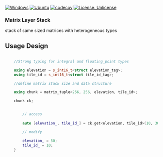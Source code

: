 [![Windows](https://github.com/FrancoisSestier/matrix_layer_stack/actions/workflows/windows.yml/badge.svg)](https://github.com/FrancoisSestier/matrix_layer_stack/actions/workflows/windows.yml) [![Ubuntu](https://github.com/FrancoisSestier/matrix_layer_stack/actions/workflows/ubuntu.yml/badge.svg)](https://github.com/FrancoisSestier/matrix_layer_stack/actions/workflows/ubuntu.yml) [![codecov](https://codecov.io/gh/FrancoisSestier/matrix_layer_stack/branch/master/graph/badge.svg?token=ZPDP1TAO3Z)](https://codecov.io/gh/FrancoisSestier/matrix_layer_stack) [![License: Unlicense](https://img.shields.io/badge/license-Unlicense-blue.svg)](http://unlicense.org/)

### Matrix Layer Stack
stack of same sized matrices with heterogeneous types

## Usage Design 

```c++
    
    //Strong typing for integral and floating_point types

    using elevation = s_int16_t<struct elevation_tag>;
    using tile_id = s_int16_t<struct tile_id_tag>;

    //define matrix stack size and data structure

    using chunk = matrix_tuple<256, 256, elevation, tile_id>;

    chunk ck;

 
        // access
        
        auto [elevation_, tile_id_] = ck.get<elevation, tile_id>(10, 30);

        // modify
        
        elevation_ = 50;
        tile_id_ = 10;
    }

```
 

